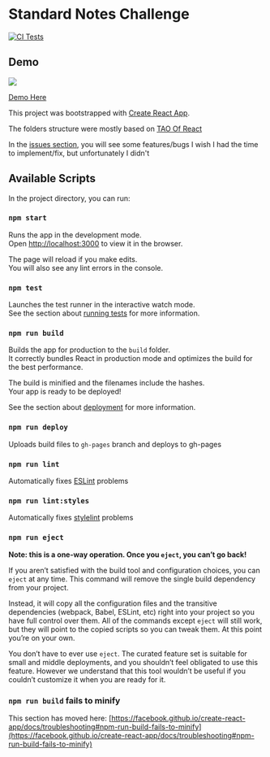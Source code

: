 # Standard Notes Challenge

[![CI Tests](https://github.com/daianaszwimer/standard-notes-challenge/actions/workflows/node.js.yml/badge.svg)](https://github.com/daianaszwimer/standard-notes-challenge/actions/workflows/node.js.yml)

## Demo

![](https://github.com/daianaszwimer/public/blob/main/standard-notes-preview.gif)

[Demo Here](https://daianaszwimer.github.io/standard-notes-challenge/)

This project was bootstrapped with [Create React App](https://github.com/facebook/create-react-app).

The folders structure were mostly based on [TAO Of React](https://alexkondov.com/tao-of-react/#application-structure)

In the [issues section](https://github.com/daianaszwimer/standard-notes-challenge/issues), you will see some features/bugs I wish I had the time to implement/fix, but unfortunately I didn't

## Available Scripts

In the project directory, you can run:

### `npm start`

Runs the app in the development mode.\
Open [http://localhost:3000](http://localhost:3000) to view it in the browser.

The page will reload if you make edits.\
You will also see any lint errors in the console.

### `npm test`

Launches the test runner in the interactive watch mode.\
See the section about [running tests](https://facebook.github.io/create-react-app/docs/running-tests) for more information.

### `npm run build`

Builds the app for production to the `build` folder.\
It correctly bundles React in production mode and optimizes the build for the best performance.

The build is minified and the filenames include the hashes.\
Your app is ready to be deployed!

See the section about [deployment](https://facebook.github.io/create-react-app/docs/deployment) for more information.

### `npm run deploy`

Uploads build files to `gh-pages` branch and deploys to gh-pages

### `npm run lint`

Automatically fixes [ESLint](https://eslint.org/) problems

### `npm run lint:styles`

Automatically fixes [stylelint](https://stylelint.io/) problems

### `npm run eject`

**Note: this is a one-way operation. Once you `eject`, you can’t go back!**

If you aren’t satisfied with the build tool and configuration choices, you can `eject` at any time. This command will remove the single build dependency from your project.

Instead, it will copy all the configuration files and the transitive dependencies (webpack, Babel, ESLint, etc) right into your project so you have full control over them. All of the commands except `eject` will still work, but they will point to the copied scripts so you can tweak them. At this point you’re on your own.

You don’t have to ever use `eject`. The curated feature set is suitable for small and middle deployments, and you shouldn’t feel obligated to use this feature. However we understand that this tool wouldn’t be useful if you couldn’t customize it when you are ready for it.

### `npm run build` fails to minify

This section has moved here: [https://facebook.github.io/create-react-app/docs/troubleshooting#npm-run-build-fails-to-minify](https://facebook.github.io/create-react-app/docs/troubleshooting#npm-run-build-fails-to-minify)
